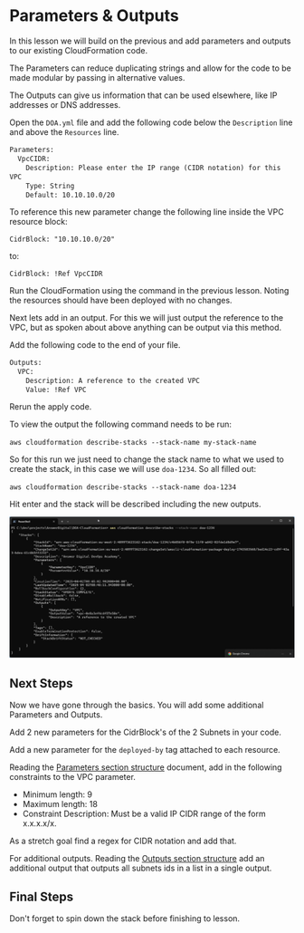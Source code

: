 # Parameters & Outputs

In this lesson we will build on the previous and add parameters and outputs to our existing CloudFormation code.

The Parameters can reduce duplicating strings and allow for the code to be made modular by passing in alternative values.

The Outputs can give us information that can be used elsewhere, like IP addresses or DNS addresses.

Open the `DOA.yml` file and add the following code below the `Description` line and above the `Resources` line.

    Parameters:
      VpcCIDR:
        Description: Please enter the IP range (CIDR notation) for this VPC
        Type: String
        Default: 10.10.10.0/20


To reference this new parameter change the following line inside the VPC resource block:

    CidrBlock: "10.10.10.0/20"

to:

    CidrBlock: !Ref VpcCIDR


Run the CloudFormation using the command in the previous lesson. Noting the resources should have been deployed with no changes.

Next lets add in an output. For this we will just output the reference to the VPC, but as spoken about above anything can be output via this method.

Add the following code to the end of your file.

    Outputs:
      VPC:
        Description: A reference to the created VPC
        Value: !Ref VPC
    
Rerun the apply code.

To view the output the following command needs to be run:

`aws cloudformation describe-stacks --stack-name my-stack-name`

So for this run we just need to change the stack name to what we used to create the stack, in this case we will use `doa-1234`.
So all filled out:

`aws cloudformation describe-stacks --stack-name doa-1234`

Hit enter and the stack will be described including the new outputs.

![Stack described](/AWS-CloudFormation/Images/Lesson3-Outputs.png?raw=true)

## Next Steps

Now we have gone through the basics. You will add some additional Parameters and Outputs.

Add 2 new parameters for the CidrBlock's of the 2 Subnets in your code.

Add a new parameter for the `deployed-by` tag attached to each resource.

Reading the [Parameters section structure](https://docs.aws.amazon.com/AWSCloudFormation/latest/UserGuide/parameters-section-structure.html) document, add in the following constraints to the VPC parameter.

- Minimum length: 9
- Maximum length: 18
- Constraint Description: Must be a valid IP CIDR range of the form x.x.x.x/x.

As a stretch goal find a regex for CIDR notation and add that.

For additional outputs. 
Reading the [Outputs section structure](https://docs.aws.amazon.com/AWSCloudFormation/latest/UserGuide/outputs-section-structure.html) add an additional output that outputs all subnets ids in a list in a single output.

## Final Steps

Don't forget to spin down the stack before finishing to lesson.